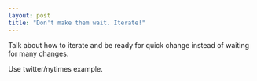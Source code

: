 ```yaml
---
layout: post
title: "Don't make them wait. Iterate!"
---
```


Talk about how to iterate and be ready for quick change instead of waiting for many changes.

Use twitter/nytimes example.